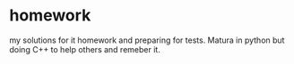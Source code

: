 # homework
my solutions for it homework and preparing for tests. Matura in python but doing C++ to help others and remeber it.
